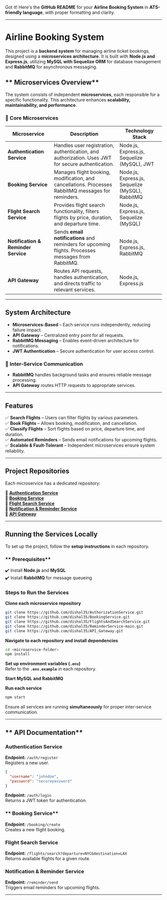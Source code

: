 Got it! Here's the **GitHub README** for your **Airline Booking System** in **ATS-friendly language**, with proper formatting and clarity.  

---

# **Airline Booking System**  

This project is a **backend system** for managing airline ticket bookings, designed using a **microservices architecture**. It is built with **Node.js and Express.js**, utilizing **MySQL with Sequelize ORM** for database management and **RabbitMQ** for asynchronous messaging.  

## ** Microservices Overview**  

The system consists of independent **microservices**, each responsible for a specific functionality. This architecture enhances **scalability, maintainability, and performance**.  

### **🔹 Core Microservices**  

| Microservice | Description | Technology Stack |  
|-------------|------------|------------------|  
| **Authentication Service** | Handles user registration, authentication, and authorization. Uses JWT for secure authentication. | Node.js, Express.js, Sequelize (MySQL), JWT |  
| **Booking Service** | Manages flight booking, modification, and cancellations. Processes RabbitMQ messages for reminders. | Node.js, Express.js, Sequelize (MySQL), RabbitMQ |  
| **Flight Search Service** | Provides flight search functionality, filters flights by price, duration, and departure time. | Node.js, Express.js, Sequelize (MySQL) |  
| **Notification & Reminder Service** | Sends **email notifications** and reminders for upcoming flights. Processes messages from RabbitMQ. | Node.js, Express.js, RabbitMQ |  
| **API Gateway** | Routes API requests, handles authentication, and directs traffic to relevant services. | Node.js, Express.js |  

---

## **System Architecture**  

- **Microservices-Based** – Each service runs independently, reducing failure impact.  
- **API Gateway** – Centralized entry point for all requests.  
- **RabbitMQ Messaging** – Enables event-driven architecture for notifications.  
- **JWT Authentication** – Secure authentication for user access control.  

### **🔹 Inter-Service Communication**  
- **RabbitMQ** handles background tasks and ensures reliable message processing.  
- **API Gateway** routes HTTP requests to appropriate services.  

---

## **Features**  

✅ **Search Flights** – Users can filter flights by various parameters.  
✅ **Book Flights** – Allows booking, modification, and cancellation.  
✅ **Classify Flights** – Sort flights based on price, departure time, and duration.  
✅ **Automated Reminders** – Sends email notifications for upcoming flights.  
✅ **Scalable & Fault-Tolerant** – Independent microservices ensure system reliability.  

---

## **Project Repositories**  

Each microservice has a dedicated repository:  

🔹 **[Authentication Service](https://github.com/dishal35/AuthorizationService)**  
🔹 **[Booking Service](https://github.com/dishal35/BookingService)**  
🔹 **[Flight Search Service](https://github.com/dishal35/FlightsAndSearchService)**  
🔹 **[Notification & Reminder Service](https://github.com/dishal35/ReminderService-main)**  
🔹 **[API Gateway](https://github.com/dishal35/API_Gateway)**  

---

## **Running the Services Locally**  

To set up the project, follow the **setup instructions** in each repository.  

### ** Prerequisites**  
✔️ Install **Node.js** and **MySQL**  
✔️ Install **RabbitMQ** for message queueing  

### **Steps to Run the Services**  

**Clone each microservice repository**  
```bash
git clone https://github.com/dishal35/AuthorizationService.git
git clone https://github.com/dishal35/BookingService.git
git clone https://github.com/dishal35/FlightsAndSearchService.git
git clone https://github.com/dishal35/ReminderService-main.git
git clone https://github.com/dishal35/API_Gateway.git
```
**Navigate to each repository and install dependencies**  
```bash
cd <microservice-folder>
npm install
```
**Set up environment variables (`.env`)**  
Refer to the **`.env.example`** in each repository.  

**Start MySQL and RabbitMQ**  

**Run each service**  
```bash
npm start
```
Ensure all services are running **simultaneously** for proper inter-service communication.  

---

## ** API Documentation**  

### **Authentication Service**  
**Endpoint:** `/auth/register`  
Registers a new user.  
```json
{
  "username": "johndoe",
  "password": "securepassword"
}
```

**Endpoint:** `/auth/login`  
Returns a JWT token for authentication.  

### ** Booking Service**  
**Endpoint:** `/booking/create`  
Creates a new flight booking.  

### **Flight Search Service**  
**Endpoint:** `/flights/search?departure=NYC&destination=LAX`  
Returns available flights for a given route.  

### **Notification & Reminder Service**  
**Endpoint:** `/reminder/send`  
Triggers email reminders for upcoming flights.  

---
